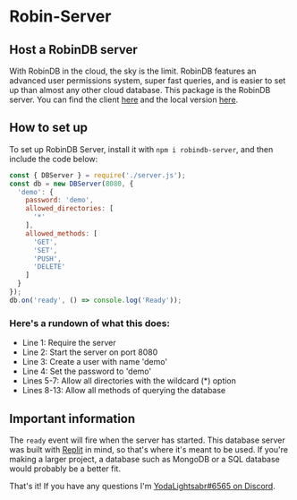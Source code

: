# Robin-Server
Host a RobinDB server
-----------------------------------------
With RobinDB in the cloud, the sky is the limit. RobinDB features an advanced user permissions system, super fast queries, and is easier to set up than almost any other cloud database. This package is the RobinDB server. You can find the client [here](npmjs.com/package/robindb-client) and the local version [here](https://npmjs.com/package/robindb).

## How to set up
To set up RobinDB Server, install it with `npm i robindb-server`, and then include the code below:
```js
const { DBServer } = require('./server.js');
const db = new DBServer(8080, {
  'demo': {
    password: 'demo',
    allowed_directories: [
      '*'
    ],
    allowed_methods: [
      'GET',
      'SET',
      'PUSH',
      'DELETE'
    ]
  }
});
db.on('ready', () => console.log('Ready'));
```
### Here's a rundown of what this does:
 * Line 1: Require the server
 * Line 2: Start the server on port 8080
 * Line 3: Create a user with name 'demo'
 * Line 4: Set the password to 'demo'
 * Lines 5-7: Allow all directories with the wildcard (*) option
 * Lines 8-13: Allow all methods of querying the database

## Important information
The `ready` event will fire when the server has started. This database server was built with [Replit](https://replit.com) in mind, so that's where it's meant to be used. If you're making a larger project, a database such as MongoDB or a SQL database would probably be a better fit.
 

That's it! If you have any questions I'm [YodaLightsabr#6565 on Discord](https://discord.gg/M8YY32acjm).
